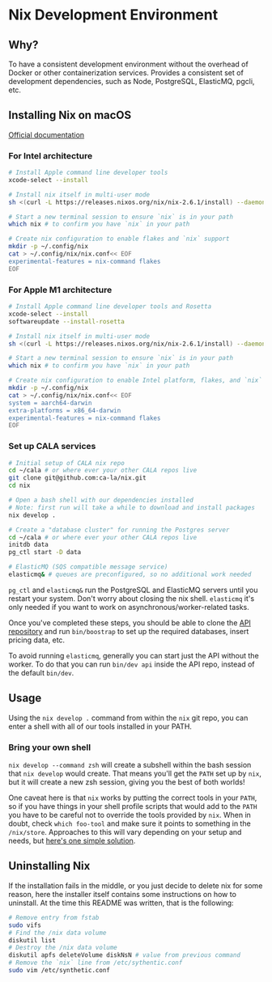 # Nix Development Environment

## Why?

To have a consistent development environment without the overhead of Docker or
other containerization services. Provides a consistent set of development
dependencies, such as Node, PostgreSQL, ElasticMQ, pgcli, etc.

## Installing Nix on macOS

[Official documentation](https://nixos.org/manual/nix/stable/#sect-macos-installation)

### For Intel architecture

```bash
# Install Apple command line developer tools
xcode-select --install

# Install nix itself in multi-user mode
sh <(curl -L https://releases.nixos.org/nix/nix-2.6.1/install) --daemon

# Start a new terminal session to ensure `nix` is in your path
which nix # to confirm you have `nix` in your path

# Create nix configuration to enable flakes and `nix` support
mkdir -p ~/.config/nix
cat > ~/.config/nix/nix.conf<< EOF
experimental-features = nix-command flakes
EOF

```

### For Apple M1 architecture

```bash
# Install Apple command line developer tools and Rosetta
xcode-select --install
softwareupdate --install-rosetta

# Install nix itself in multi-user mode
sh <(curl -L https://releases.nixos.org/nix/nix-2.6.1/install) --daemon

# Start a new terminal session to ensure `nix` is in your path
which nix # to confirm you have `nix` in your path

# Create nix configuration to enable Intel platform, flakes, and `nix` support
mkdir -p ~/.config/nix
cat > ~/.config/nix/nix.conf<< EOF
system = aarch64-darwin
extra-platforms = x86_64-darwin
experimental-features = nix-command flakes
EOF
```

### Set up CALA services

```bash
# Initial setup of CALA nix repo
cd ~/cala # or where ever your other CALA repos live
git clone git@github.com:ca-la/nix.git
cd nix

# Open a bash shell with our dependencies installed
# Note: first run will take a while to download and install packages
nix develop .

# Create a "database cluster" for running the Postgres server
cd ~/cala # or where ever your other CALA repos live
initdb data
pg_ctl start -D data

# ElasticMQ (SQS compatible message service)
elasticmq& # queues are preconfigured, so no additional work needed
```

`pg_ctl` and `elasticmq&` run the PostgreSQL and ElasticMQ servers until you restart your system.
Don't worry about closing the nix shell.
`elasticmq` it's only needed if you want to work on asynchronous/worker-related tasks.

Once you've completed these steps, you should be able to clone the [API
repository](https://github.com/ca-la/api) and run `bin/boostrap` to set up the
required databases, insert pricing data, etc.

To avoid running `elasticmq`, generally you can start just the API without the worker.
To do that you can run `bin/dev api` inside the API repo, instead of the default `bin/dev`.

## Usage

Using the `nix develop .` command from within the `nix` git repo, you can enter
a shell with all of our tools installed in your PATH.

### Bring your own shell

`nix develop --command zsh` will create a subshell within the bash session that
`nix develop` would create. That means you'll get the `PATH` set up by `nix`,
but it will create a new zsh session, giving you the best of both worlds!

One caveat here is that `nix` works by putting the correct tools in your `PATH`,
so if you have things in your shell profile scripts that would add to the `PATH`
you have to be careful not to override the tools provided by `nix`. When in
doubt, check `which foo-tool` and make sure it points to something in the
`/nix/store`. Approaches to this will vary depending on your setup and needs,
but [here's one simple solution](https://github.com/dylanpyle/dotfiles/commit/f5f58e722824a20872eb4f794063bc0e00d9a493).

## Uninstalling Nix

If the installation fails in the middle, or you just decide to delete nix for
some reason, here the installer itself contains some instructions on how to
uninstall. At the time this README was written, that is the following:

```bash
# Remove entry from fstab
sudo vifs
# Find the /nix data volume
diskutil list
# Destroy the /nix data volume
diskutil apfs deleteVolume diskNsN # value from previous command
# Remove the `nix` line from /etc/sythentic.conf
sudo vim /etc/synthetic.conf
```
